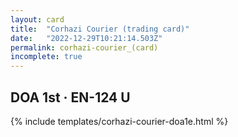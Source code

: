 ```yaml
---
layout: card
title:  "Corhazi Courier (trading card)"
date:   "2022-12-29T10:21:14.503Z"
permalink: corhazi-courier_(card)
incomplete: true
---
```


## DOA 1st &middot; EN-124 U

{% include templates/corhazi-courier-doa1e.html %}

